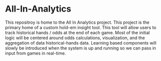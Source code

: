 # All-In-Analytics
This repositroy is home to the All In Analytics project. This project is the primary home of a custom hold-em insight tool. This tool will allow users to track historical hands / odds at the end of each game. Most of the initial logic will be centered around odds calculations, visualization, and the aggregation of data historical-hands data. Learning based components will slowly be introduced when the system is up and running so we can pass in input from games in real-time. 
